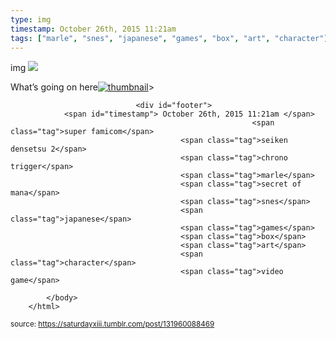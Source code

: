 ```yaml
---
type: img
timestamp: October 26th, 2015 11:21am
tags: ["marle", "snes", "japanese", "games", "box", "art", "character"]
---
```

img
<img src="https://saturdayxiii.github.io/media/131960088469.jpg"/>
                                                                                          
What’s going on here[![thumbnail](http://i3.ytimg.com/vi/ /maxresdefault.jpg)](https://www.youtube.com/watch?v= )> 
                                    
                
                
                
                
                                <div id="footer">
                <span id="timestamp"> October 26th, 2015 11:21am </span>
                                                          <span class="tag">super famicom</span>
                                          <span class="tag">seiken densetsu 2</span>
                                          <span class="tag">chrono trigger</span>
                                          <span class="tag">marle</span>
                                          <span class="tag">secret of mana</span>
                                          <span class="tag">snes</span>
                                          <span class="tag">japanese</span>
                                          <span class="tag">games</span>
                                          <span class="tag">box</span>
                                          <span class="tag">art</span>
                                          <span class="tag">character</span>
                                          <span class="tag">video game</span>
                                                    
            </body>
        </html>

        
<small>source: https://saturdayxiii.tumblr.com/post/131960088469</small>